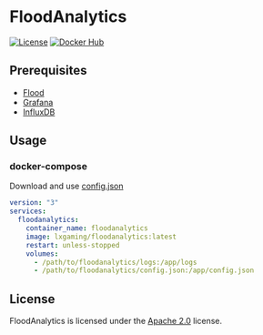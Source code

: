 # FloodAnalytics

[![License](https://img.shields.io/github/license/LXGaming/FloodAnalytics?label=License&cacheSeconds=86400)](https://github.com/LXGaming/FloodAnalytics/blob/main/LICENSE)
[![Docker Hub](https://img.shields.io/docker/v/lxgaming/floodanalytics/latest?label=Docker%20Hub)](https://hub.docker.com/r/lxgaming/floodanalytics)

## Prerequisites
- [Flood](https://flood.js.org/)
- [Grafana](https://grafana.com/)
- [InfluxDB](https://www.influxdata.com/)

## Usage
### docker-compose
Download and use [config.json](https://raw.githubusercontent.com/LXGaming/FloodAnalytics/main/LXGaming.FloodAnalytics/config.json)
```yaml
version: "3"
services:
  floodanalytics:
    container_name: floodanalytics
    image: lxgaming/floodanalytics:latest
    restart: unless-stopped
    volumes:
      - /path/to/floodanalytics/logs:/app/logs
      - /path/to/floodanalytics/config.json:/app/config.json
```

## License
FloodAnalytics is licensed under the [Apache 2.0](https://github.com/LXGaming/FloodAnalytics/blob/main/LICENSE) license.